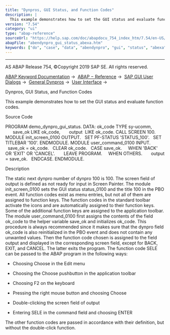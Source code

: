 ```yaml
---
title: "Dynpros, GUI Status, and Function Codes"
description: |
  This example demonstrates how to set the GUI status and evaluate function codes. Source Code PROGRAM demo_dynpro_gui_status. DATA: ok_code TYPE sy-ucomm, save_ok LIKE ok_code, output  LIKE ok_code. CALL SCREEN 100. MODULE init_screen_0100 OUTPUT. SET PF-STATUS 'STATUS_100'. SET TITLEBAR '1
version: "7.54"
category: "ui"
type: "abap-reference"
sourceUrl: "https://help.sap.com/doc/abapdocu_754_index_htm/7.54/en-US/abendynpro_gui_status_abexa.htm"
abapFile: "abendynpro_gui_status_abexa.htm"
keywords: ["do", "case", "data", "abendynpro", "gui", "status", "abexa"]
---
```


* * *

AS ABAP Release 754, ©Copyright 2019 SAP SE. All rights reserved.

[ABAP Keyword Documentation](https://help.sap.com/doc/abapdocu_754_index_htm/7.54/en-US/abenabap.htm) →  [ABAP − Reference](https://help.sap.com/doc/abapdocu_754_index_htm/7.54/en-US/abenabap_reference.htm) →  [SAP GUI User Dialogs](https://help.sap.com/doc/abapdocu_754_index_htm/7.54/en-US/abenabap_screens.htm) →  [General Dynpros](https://help.sap.com/doc/abapdocu_754_index_htm/7.54/en-US/abenabap_dynpros.htm) →  [User Interface](https://help.sap.com/doc/abapdocu_754_index_htm/7.54/en-US/abenabap_dynpros_gui.htm) → 

Dynpros, GUI Status, and Function Codes

This example demonstrates how to set the GUI status and evaluate function codes.

Source Code

PROGRAM demo\_dynpro\_gui\_status.
DATA: ok\_code TYPE sy-ucomm,
      save\_ok LIKE ok\_code,
      output  LIKE ok\_code.
CALL SCREEN 100.
MODULE init\_screen\_0100 OUTPUT.
  SET PF-STATUS 'STATUS\_100'.
  SET TITLEBAR '100'.
ENDMODULE.
MODULE user\_command\_0100 INPUT.
  save\_ok = ok\_code.
  CLEAR ok\_code.
  CASE save\_ok.
    WHEN 'BACK' OR 'EXIT' OR 'CANCEL'.
      LEAVE PROGRAM.
    WHEN OTHERS.
      output = save\_ok.
  ENDCASE.
ENDMODULE.

Description

The static next dynpro number of dynpro 100 is 100. The screen field of output is defined as not ready for input in Screen Painter. The module init\_screen\_0100 sets the GUI status status\_0100 and the title 100 in the PBO event. All function codes exist as menu entries, but not all of them are assigned to function keys. The function codes in the standard toolbar activate the icons and are automatically assigned to their function keys. Some of the additional function keys are assigned to the application toolbar. The module user\_command\_0100 first assigns the contents of the field ok\_code to the helper variable save\_ok and initializes ok\_code. This procedure is always recommended since it makes sure that the dynpro field ok\_code is also reinitialized in the PBO event and does not contain any unwanted values. Then the function code chosen is assigned to the field output and displayed in the corresponding screen field, except for BACK, EXIT, and CANCEL. The latter exits the program. The function code SELE can be passed to the ABAP program in the following ways:

-   Choosing Choose in the Edit menu

-   Choosing the Choose pushbutton in the application toolbar

-   Choosing F2 on the keyboard

-   Pressing the right mouse button and choosing Choose

-   Double-clicking the screen field of output

-   Entering SELE in the command field and choosing ENTER

The other function codes are passed in accordance with their definition, but without the double-click function.